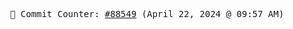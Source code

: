 <p align="center">
    <samp>
        📮 Commit Counter: <a href="https://github.com/Javascript-void0/Javascript-void0/commits/main">#88549</a> (April 22, 2024 @ 09:57 AM)
    </samp>
</p>